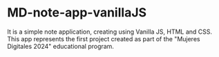 # MD-note-app-vanillaJS
It is a simple note application, creating using Vanilla JS, HTML and CSS. This app represents the first project created as part of the "Mujeres Digitales 2024" educational program. 

